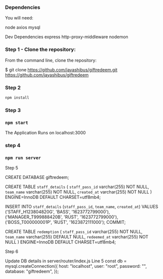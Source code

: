 ### Dependencies

You will need:

node
axios
mysql

Dev Dependencies
express
http-proxy-middleware
nodemon

### Step 1 - Clone the repository:

From the command line, clone the repository:

$ git clone https://github.com/jayashibus/giftredeem.git
https://github.com/jayashibus/giftredeem

### Step 2

```sh
npm install
```

### Step 3

### `npm start`

The Application Runs on localhost:3000

### step 4

### `npm run server`

Step 5

CREATE DATABASE giftredeem;

CREATE TABLE `staff_details` (
`staff_pass_id` varchar(255) NOT NULL,
`team_name` varchar(255) NOT NULL,
`created_at` varchar(255) NOT NULL
) ENGINE=InnoDB DEFAULT CHARSET=utf8mb4;

INSERT INTO `staff_details` (`staff_pass_id`, `team_name`, `created_at`) VALUES
('STAFF_H123804820G', 'BASS', '1623772799000'),
('MANAGER_T999888420B', 'RUST', '1623772799000'),
('BOSS_T000000001P', 'RUST', '1623872111000');
COMMIT;

CREATE TABLE `redemption` (
`staff_pass_id` varchar(255) NOT NULL,
`team_name` varchar(255) DEFAULT NULL,
`redeemed_at` varchar(255) NOT NULL
) ENGINE=InnoDB DEFAULT CHARSET=utf8mb4;

Step 6

Update DB details in server/router/index.js Line 5
const db = mysql.createConnection({
host: "localhost",
user: "root",
password: "",
database: "giftredeem",
});
